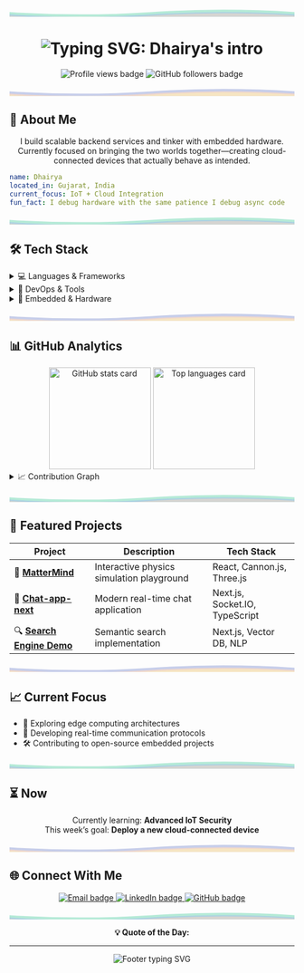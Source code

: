 <!-- Pastel SVG Divider -->
<p align="center">
  <svg width="100%" height="40" viewBox="0 0 1200 40" fill="none" xmlns="http://www.w3.org/2000/svg">
    <path d="M0 20 Q300 40 600 20 T1200 20 V40 H0 V20Z" fill="#B5EAD7"/>
    <path d="M0 30 Q300 50 600 30 T1200 30 V40 H0 V30Z" fill="#A7C7E7" fill-opacity="0.7"/>
    <path d="M0 35 Q300 55 600 35 T1200 35 V40 H0 V35Z" fill="#FFDAC1" fill-opacity="0.5"/>
  </svg>
</p>

<h1 align="center">
<img src="https://readme-typing-svg.demolab.com?font=Fira+Code&size=32&duration=2800&pause=2000&color=A7C7E7&center=true&vCenter=true&width=1000&lines=Hey+there!+I'm+Dhairya+%F0%9F%91%8B;Embedded+%26+Backend+Developer;Turning+coffee+%E2%86%92+code+in+pastel+hues" alt="Typing SVG: Dhairya's intro" />
</h1>

<p align="center">
  <img src="https://komarev.com/ghpvc/?username=Dhairya3391&style=flat-square&color=A7C7E7" alt="Profile views badge" />
  <img src="https://img.shields.io/github/followers/Dhairya3391?style=flat-square&color=B5EAD7&logo=github" alt="GitHub followers badge" />
</p>

<!-- SVG Divider -->
<p align="center">
  <svg width="100%" height="40" viewBox="0 0 1200 40" fill="none" xmlns="http://www.w3.org/2000/svg">
    <path d="M0 20 Q300 40 600 20 T1200 20 V40 H0 V20Z" fill="#C7CEEA"/>
    <path d="M0 30 Q300 50 600 30 T1200 30 V40 H0 V30Z" fill="#FFDAC1" fill-opacity="0.7"/>
    <path d="M0 35 Q300 55 600 35 T1200 35 V40 H0 V35Z" fill="#FFF5BA" fill-opacity="0.5"/>
  </svg>
</p>

## 🚀 About Me

<p align="center">
I build scalable backend services and tinker with embedded hardware. Currently focused on bringing the two worlds together—creating cloud-connected devices that actually behave as intended.
</p>

```yaml
name: Dhairya
located_in: Gujarat, India
current_focus: IoT + Cloud Integration
fun_fact: I debug hardware with the same patience I debug async code
```

<!-- SVG Divider -->
<p align="center">
  <svg width="100%" height="40" viewBox="0 0 1200 40" fill="none" xmlns="http://www.w3.org/2000/svg">
    <path d="M0 20 Q300 40 600 20 T1200 20 V40 H0 V20Z" fill="#B5EAD7"/>
    <path d="M0 30 Q300 50 600 30 T1200 30 V40 H0 V30Z" fill="#A7C7E7" fill-opacity="0.7"/>
    <path d="M0 35 Q300 55 600 35 T1200 35 V40 H0 V35Z" fill="#FFDAC1" fill-opacity="0.5"/>
  </svg>
</p>

## 🛠️ Tech Stack

<details>
<summary>💻 Languages & Frameworks</summary>
<br>

![Python](https://img.shields.io/badge/Python-A7C7E7?style=for-the-badge&logo=python&logoColor=000000)
![C](https://img.shields.io/badge/C-B5EAD7?style=for-the-badge&logo=c&logoColor=000000)
![Go](https://img.shields.io/badge/Go-FFDAC1?style=for-the-badge&logo=go&logoColor=000000)
![FastAPI](https://img.shields.io/badge/FastAPI-C7CEEA?style=for-the-badge&logo=fastapi&logoColor=000000)
![React](https://img.shields.io/badge/React-FFF5BA?style=for-the-badge&logo=react&logoColor=000000)
![Next.js](https://img.shields.io/badge/Next.js-E2E2E2?style=for-the-badge&logo=nextdotjs&logoColor=000000)

</details>

<details>
<summary>🔧 DevOps & Tools</summary>
<br>

![Docker](https://img.shields.io/badge/Docker-B5EAD7?style=for-the-badge&logo=docker&logoColor=000000)
![Kubernetes](https://img.shields.io/badge/Kubernetes-FFF5BA?style=for-the-badge&logo=kubernetes&logoColor=000000)
![GitHub Actions](https://img.shields.io/badge/GitHub%20Actions-A7C7E7?style=for-the-badge&logo=githubactions&logoColor=000000)
![PostgreSQL](https://img.shields.io/badge/PostgreSQL-C7CEEA?style=for-the-badge&logo=postgresql&logoColor=000000)
![Redis](https://img.shields.io/badge/Redis-FFDAC1?style=for-the-badge&logo=redis&logoColor=000000)

</details>

<details>
<summary>🔌 Embedded & Hardware</summary>
<br>

![Arduino](https://img.shields.io/badge/Arduino-FFF5BA?style=for-the-badge&logo=arduino&logoColor=000000)
![Raspberry Pi](https://img.shields.io/badge/Raspberry%20Pi-B5EAD7?style=for-the-badge&logo=raspberrypi&logoColor=000000)
![ESP32](https://img.shields.io/badge/ESP32-A7C7E7?style=for-the-badge&logo=espressif&logoColor=000000)

</details>

<!-- SVG Divider -->
<p align="center">
  <svg width="100%" height="40" viewBox="0 0 1200 40" fill="none" xmlns="http://www.w3.org/2000/svg">
    <path d="M0 20 Q300 40 600 20 T1200 20 V40 H0 V20Z" fill="#C7CEEA"/>
    <path d="M0 30 Q300 50 600 30 T1200 30 V40 H0 V30Z" fill="#FFDAC1" fill-opacity="0.7"/>
    <path d="M0 35 Q300 55 600 35 T1200 35 V40 H0 V35Z" fill="#FFF5BA" fill-opacity="0.5"/>
  </svg>
</p>

## 📊 GitHub Analytics

<div align="center">
  <img height="180em" src="https://github-readme-stats.vercel.app/api?username=Dhairya3391&show_icons=true&hide_border=true&theme=github_dark&title_color=A7C7E7&text_color=B5EAD7&icon_color=FFDAC1&bg_color=00000000" alt="GitHub stats card"/>
  <img height="180em" src="https://github-readme-stats.vercel.app/api/top-langs/?username=Dhairya3391&layout=compact&hide_border=true&theme=github_dark&title_color=A7C7E7&text_color=B5EAD7&bg_color=00000000" alt="Top languages card"/>
</div>

<details>
<summary>📈 Contribution Graph</summary>
<br>
<img src="https://github-readme-activity-graph.vercel.app/graph?username=Dhairya3391&theme=github-compact&hide_border=true&custom_title=Contribution%20Graph" alt="Contribution graph"/>
</details>

<!-- SVG Divider -->
<p align="center">
  <svg width="100%" height="40" viewBox="0 0 1200 40" fill="none" xmlns="http://www.w3.org/2000/svg">
    <path d="M0 20 Q300 40 600 20 T1200 20 V40 H0 V20Z" fill="#B5EAD7"/>
    <path d="M0 30 Q300 50 600 30 T1200 30 V40 H0 V30Z" fill="#A7C7E7" fill-opacity="0.7"/>
    <path d="M0 35 Q300 55 600 35 T1200 35 V40 H0 V35Z" fill="#FFDAC1" fill-opacity="0.5"/>
  </svg>
</p>

## 🎯 Featured Projects

<div align="center">

| Project                                                                        | Description                               | Tech Stack                     |
| ------------------------------------------------------------------------------ | ----------------------------------------- | ------------------------------ |
| 🧠 **[MatterMind](https://github.com/Dhairya3391/MatterMind)**                 | Interactive physics simulation playground | React, Cannon.js, Three.js     |
| 💬 **[Chat-app-next](https://github.com/Dhairya3391/chat-app-next)**           | Modern real-time chat application         | Next.js, Socket.IO, TypeScript |
| 🔍 **[Search Engine Demo](https://github.com/Dhairya3391/search-engine-demo)** | Semantic search implementation            | Next.js, Vector DB, NLP        |

</div>

<!-- SVG Divider -->
<p align="center">
  <svg width="100%" height="40" viewBox="0 0 1200 40" fill="none" xmlns="http://www.w3.org/2000/svg">
    <path d="M0 20 Q300 40 600 20 T1200 20 V40 H0 V20Z" fill="#C7CEEA"/>
    <path d="M0 30 Q300 50 600 30 T1200 30 V40 H0 V30Z" fill="#FFDAC1" fill-opacity="0.7"/>
    <path d="M0 35 Q300 55 600 35 T1200 35 V40 H0 V35Z" fill="#FFF5BA" fill-opacity="0.5"/>
  </svg>
</p>

## 📈 Current Focus

- 🚀 Exploring edge computing architectures
- 📡 Developing real-time communication protocols
- 🛠️ Contributing to open-source embedded projects

<!-- SVG Divider -->
<p align="center">
  <svg width="100%" height="40" viewBox="0 0 1200 40" fill="none" xmlns="http://www.w3.org/2000/svg">
    <path d="M0 20 Q300 40 600 20 T1200 20 V40 H0 V20Z" fill="#B5EAD7"/>
    <path d="M0 30 Q300 50 600 30 T1200 30 V40 H0 V30Z" fill="#A7C7E7" fill-opacity="0.7"/>
    <path d="M0 35 Q300 55 600 35 T1200 35 V40 H0 V35Z" fill="#FFDAC1" fill-opacity="0.5"/>
  </svg>
</p>

## ⏳ Now

<p align="center">
Currently learning: <b>Advanced IoT Security</b> <br/>
This week’s goal: <b>Deploy a new cloud-connected device</b>
</p>

<!-- SVG Divider -->
<p align="center">
  <svg width="100%" height="40" viewBox="0 0 1200 40" fill="none" xmlns="http://www.w3.org/2000/svg">
    <path d="M0 20 Q300 40 600 20 T1200 20 V40 H0 V20Z" fill="#C7CEEA"/>
    <path d="M0 30 Q300 50 600 30 T1200 30 V40 H0 V30Z" fill="#FFDAC1" fill-opacity="0.7"/>
    <path d="M0 35 Q300 55 600 35 T1200 35 V40 H0 V35Z" fill="#FFF5BA" fill-opacity="0.5"/>
  </svg>
</p>

## 🌐 Connect With Me

<p align="center">
  <a href="mailto:dhairyaadroja3391@gmail.com">
    <img src="https://img.shields.io/badge/Email-A7C7E7?style=for-the-badge&logo=gmail&logoColor=000000" alt="Email badge"/>
  </a>
  <a href="https://www.linkedin.com/in/dhairya3391/">
    <img src="https://img.shields.io/badge/LinkedIn-B5EAD7?style=for-the-badge&logo=linkedin&logoColor=000000" alt="LinkedIn badge"/>
  </a>
  <a href="https://github.com/Dhairya3391">
    <img src="https://img.shields.io/badge/GitHub-FFDAC1?style=for-the-badge&logo=github&logoColor=000000" alt="GitHub badge"/>
  </a>
</p>

<!-- SVG Divider -->
<p align="center">
  <svg width="100%" height="40" viewBox="0 0 1200 40" fill="none" xmlns="http://www.w3.org/2000/svg">
    <path d="M0 20 Q300 40 600 20 T1200 20 V40 H0 V20Z" fill="#B5EAD7"/>
    <path d="M0 30 Q300 50 600 30 T1200 30 V40 H0 V30Z" fill="#A7C7E7" fill-opacity="0.7"/>
    <path d="M0 35 Q300 55 600 35 T1200 35 V40 H0 V35Z" fill="#FFDAC1" fill-opacity="0.5"/>
  </svg>
</p>

<!-- Dynamic Quote Placeholder -->
<p align="center">
  <b>💡 Quote of the Day:</b><br/>
  <i><!--QUOTE_PLACEHOLDER--></i>
</p>

---

<p align="center">
  <img src="https://readme-typing-svg.demolab.com?font=Fira+Code&size=14&duration=4000&pause=1000&color=A7C7E7&center=true&vCenter=true&width=500&lines=Thanks+for+visiting+my+profile!;Let's+build+something+awesome+together+%F0%9F%9A%80" alt="Footer typing SVG" />
</p>

<!-- Last updated: PLACEHOLDER_DATE -->
